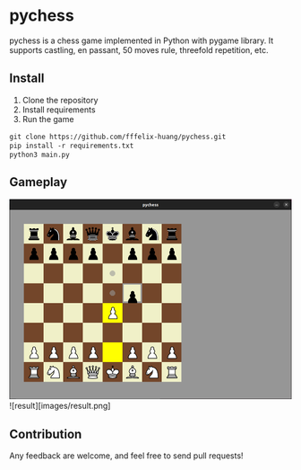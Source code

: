 # pychess

pychess is a chess game implemented in Python with pygame library. It supports castling, en passant, 50 moves rule, threefold repetition, etc.

## Install

1. Clone the repository
2. Install requirements
3. Run the game

```
git clone https://github.com/fffelix-huang/pychess.git
pip install -r requirements.txt
python3 main.py
```

## Gameplay

![gameplay](images/gameplay.png)
![result][images/result.png]

## Contribution

Any feedback are welcome, and feel free to send pull requests!

